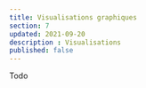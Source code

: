 ```yaml
---
title: Visualisations graphiques
section: 7
updated: 2021-09-20
description : Visualisations
published: false
---
```


Todo
